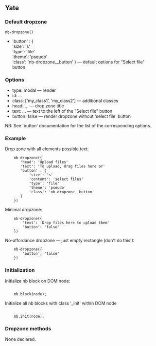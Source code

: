 ## Yate

### Default dropzone

    nb-dropzone()

* 'button' : {  
    'size': 's'  
    'type': 'file'  
    'theme': 'pseudo'  
    'class': 'nb-dropzone__button'
} — default options for "Select file" button

### Options

* type: modal — render
* id: ...
* class: ['my_class1', 'my_class2'] — additional classes
* head: ... — drop zone title
* text: ... — text to the left of the "Select file" button
* button: false — render dropzone without 'select file' button

NB: See 'button' documentation for the list of the corresponding options.

### Example

Drop zone with all elements possible text:

```
    nb-dropzone({
       'head': 'Upload files'
       'text': 'To upload, drag files here or'
       'button' : {
           'size': 's'
           'content': 'select files'
           'type': 'file'
           'theme': 'pseudo'
           'class': 'nb-dropzone__button'
       }
    })
```

Minimal dropzone:

```
    nb-dropzone({
        'text': 'Drop files here to upload them'
        'button': 'false'
    })
```

No-affordance dropzone — just empty rectangle (don't do this!):

```
    nb-dropzone({
        'button': 'false'
    })
```

### Initialization

Initialize nb block on DOM node:
```

    nb.block(node);

```

Initialize all nb blocks with class '_init' within DOM node

```

    nb.init(node);

```

### Dropzone methods

None declared.